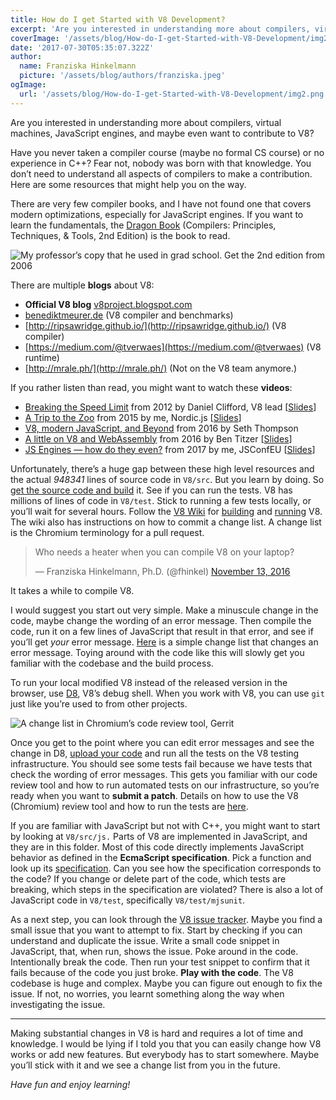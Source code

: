 ```yaml
---
title: How do I get Started with V8 Development?
excerpt: 'Are you interested in understanding more about compilers, virtual machines, JavaScript engines, and maybe even want to contribute to V8? You don’t need to understand all aspects of compilers to make a contribution. Here are some resources that might help you on the way.'
coverImage: '/assets/blog/How-do-I-get-Started-with-V8-Development/img2.png'
date: '2017-07-30T05:35:07.322Z'
author:
  name: Franziska Hinkelmann
  picture: '/assets/blog/authors/franziska.jpeg'
ogImage:
  url: '/assets/blog/How-do-I-get-Started-with-V8-Development/img2.png'
---
```

Are you interested in understanding more about compilers, virtual machines, JavaScript engines, and maybe even want to contribute to V8? 

Have you never taken a compiler course (maybe no formal CS course) or no experience in C++? Fear not, nobody was born with that knowledge. You don’t need to understand all aspects of compilers to make a contribution. Here are some resources that might help you on the way.

There are very few compiler books, and I have not found one that covers modern optimizations, especially for JavaScript engines. If you want to learn the fundamentals, the [Dragon Book](https://amzn.to/3A8ayEv) (Compilers: Principles, Techniques, & Tools, 2nd Edition) is the book to read.

![My professor’s copy that he used in grad school. Get the [2nd edition from 2006](https://amzn.to/3A8ayEv)](/assets/blog/How-do-I-get-Started-with-V8-Development/img1.jpeg)

There are multiple **blogs** about V8:

* **Official V8 blog** [v8project.blogspot.com](http://v8project.blogspot.com/)
* [benediktmeurer.de](https://t.co/CzlzNpYFzx) (V8 compiler and benchmarks)
* [http://ripsawridge.github.io/](http://ripsawridge.github.io/) (V8 compiler)
* [https://medium.com/@tverwaes](https://medium.com/@tverwaes) (V8 runtime)
* [http://mrale.ph/](http://mrale.ph/) (Not on the V8 team anymore.)

If you rather listen than read, you might want to watch these **videos**:

* [Breaking the Speed Limit](https://www.youtube.com/watch?v=UJPdhx5zTaw) from 2012 by Daniel Clifford, V8 lead [[Slides](http://v8-io12.appspot.com/)]
* [A Trip to the Zoo](https://www.youtube.com/watch?v=1kAkGWJZ6Zo) from 2015 by me, Nordic.js [[Slides](https://fhinkel.github.io/JSEngines-HowDoTheyEven/JSConfEU/)]
* [V8, modern JavaScript, and Beyond](https://www.youtube.com/watch?v=N1swY14jiKc&t=28s) from 2016 by Seth Thompson
* [A little on V8 and WebAssembly](https://www.youtube.com/watch?v=BRNxM8szTPA) from 2016 by Ben Titzer [[Slides](https://ia601208.us.archive.org/16/items/vmss16/titzer.pdf)]
* [JS Engines — how do they even?](https://www.youtube.com/watch?v=p-iiEDtpy6I) from 2017 by me, JSConfEU [[Slides](https://github.com/fhinkel/JSEnginesExamples/blob/master/JSConfEU.ppt?raw=true)]

Unfortunately, there’s a huge gap between these high level resources and the actual *948341* lines of source code in `V8/src`. But you learn by doing. So [get the source code and build](https://github.com/v8/v8/wiki/Building-from-Source) it. See if you can run the tests. V8 has millions of lines of code in `V8/test`. Stick to running a few tests locally, or you’ll wait for several hours. Follow the [V8 Wiki](https://github.com/v8/v8/wiki) for [building](https://github.com/v8/v8/wiki/Building-with-GN) and [running](https://github.com/v8/v8/wiki/Using-D8) V8. The wiki also has instructions on how to commit a change list. A change list is the Chromium terminology for a pull request.

<blockquote class="twitter-tweet"><p lang="en" dir="ltr">Who needs a heater when you can compile V8 on your laptop?</p>&mdash; Franziska Hinkelmann, Ph.D. (@fhinkel) <a href="https://twitter.com/fhinkel/status/797699178751258625?ref_src=twsrc%5Etfw">November 13, 2016</a></blockquote> <script async src="https://platform.twitter.com/widgets.js" charset="utf-8"></script>
It takes a while to compile V8.

I would suggest you start out very simple. Make a minuscule change in the code, maybe change the wording of an error message. Then compile the code, run it on a few lines of JavaScript that result in that error, and see if you’ll get *your* error message. [Here](https://codereview.chromium.org/1399693003) is a simple change list that changes an error message. Toying around with the code like this will slowly get you familiar with the codebase and the build process.

To run your local modified V8 instead of the released version in the browser, use [D8](https://github.com/v8/v8/wiki/Using-D8), V8’s debug shell. When you work with V8, you can use `git` just like you’re used to from other projects.

![A change list in [Chromium’s code review tool, Gerrit](https://chromium-review.googlesource.com/)](/assets/blog/How-do-I-get-Started-with-V8-Development/img2.png)
 
Once you get to the point where you can edit error messages and see the change in D8, [upload your code](https://github.com/v8/v8/wiki/Contributing) and run all the tests on the V8 testing infrastructure. You should see some tests fail because we have tests that check the wording of error messages. This gets you familiar with our code review tool and how to run automated tests on our infrastructure, so you’re ready when you want to **submit a patch**. Details on how to use the V8 (Chromium) review tool and how to run the tests are [here](https://dev.chromium.org/developers/contributing-code).

If you are familiar with JavaScript but not with C++, you might want to start by looking at `V8/src/js.` Parts of V8 are implemented in JavaScript, and they are in this folder. Most of this code directly implements JavaScript behavior as defined in the **EcmaScript specification**. Pick a function and look up its [specification](https://tc39.github.io/ecma262/). Can you see how the specification corresponds to the code? If you change or delete part of the code, which tests are breaking, which steps in the specification are violated? There is also a lot of JavaScript code in `V8/test`, specifically `V8/test/mjsunit`.

As a next step, you can look through the [V8 issue tracker](https://bugs.chromium.org/p/v8/issues/list). Maybe you find a small issue that you want to attempt to fix. Start by checking if you can understand and duplicate the issue. Write a small code snippet in JavaScript, that, when run, shows the issue. Poke around in the code. Intentionally break the code.  Then run your test snippet to confirm that it fails because of the code you just broke. **Play with the code**. The V8 codebase is huge and complex. Maybe you can figure out enough to fix the issue. If not, no worries, you learnt something along the way when investigating the issue.

---

Making substantial changes in V8 is hard and requires a lot of time and knowledge. I would be lying if I told you that you can easily change how V8 works or add new features. But everybody has to start somewhere. Maybe you’ll stick with it and we see a change list from you in the future.

*Have fun and enjoy learning!*

